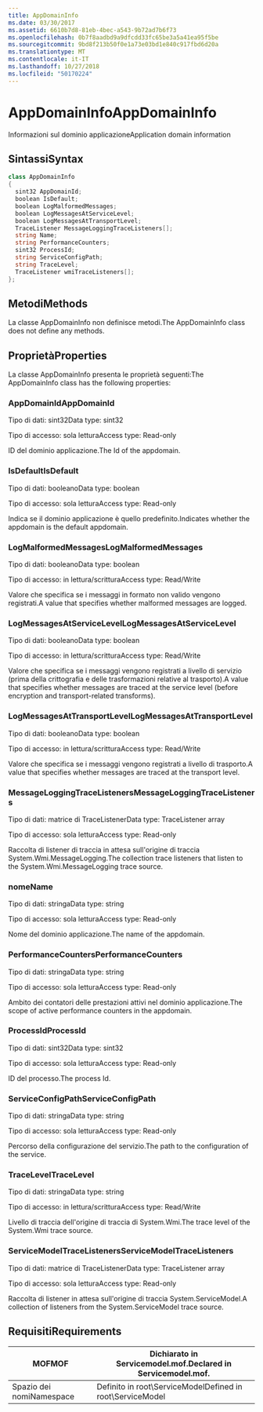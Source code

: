 ```yaml
---
title: AppDomainInfo
ms.date: 03/30/2017
ms.assetid: 6610b7d8-81eb-4bec-a543-9b72ad7b6f73
ms.openlocfilehash: 0b7f8aadbd9a9dfcdd33fc65be3a5a41ea95f5be
ms.sourcegitcommit: 9bd8f213b50f0e1a73e03bd1e840c917fbd6d20a
ms.translationtype: MT
ms.contentlocale: it-IT
ms.lasthandoff: 10/27/2018
ms.locfileid: "50170224"
---
```

# <a name="appdomaininfo"></a><span data-ttu-id="868ad-102">AppDomainInfo</span><span class="sxs-lookup"><span data-stu-id="868ad-102">AppDomainInfo</span></span>
<span data-ttu-id="868ad-103">Informazioni sul dominio applicazione</span><span class="sxs-lookup"><span data-stu-id="868ad-103">Application domain information</span></span>  
  
## <a name="syntax"></a><span data-ttu-id="868ad-104">Sintassi</span><span class="sxs-lookup"><span data-stu-id="868ad-104">Syntax</span></span>  
  
```csharp
class AppDomainInfo  
{  
  sint32 AppDomainId;  
  boolean IsDefault;  
  boolean LogMalformedMessages;  
  boolean LogMessagesAtServiceLevel;  
  boolean LogMessagesAtTransportLevel;  
  TraceListener MessageLoggingTraceListeners[];  
  string Name;  
  string PerformanceCounters;  
  sint32 ProcessId;  
  string ServiceConfigPath;  
  string TraceLevel;  
  TraceListener wmiTraceListeners[];  
};  
```  
  
## <a name="methods"></a><span data-ttu-id="868ad-105">Metodi</span><span class="sxs-lookup"><span data-stu-id="868ad-105">Methods</span></span>  
 <span data-ttu-id="868ad-106">La classe AppDomainInfo non definisce metodi.</span><span class="sxs-lookup"><span data-stu-id="868ad-106">The AppDomainInfo class does not define any methods.</span></span>  
  
## <a name="properties"></a><span data-ttu-id="868ad-107">Proprietà</span><span class="sxs-lookup"><span data-stu-id="868ad-107">Properties</span></span>  
 <span data-ttu-id="868ad-108">La classe AppDomainInfo presenta le proprietà seguenti:</span><span class="sxs-lookup"><span data-stu-id="868ad-108">The AppDomainInfo class has the following properties:</span></span>  
  
### <a name="appdomainid"></a><span data-ttu-id="868ad-109">AppDomainId</span><span class="sxs-lookup"><span data-stu-id="868ad-109">AppDomainId</span></span>  
 <span data-ttu-id="868ad-110">Tipo di dati: sint32</span><span class="sxs-lookup"><span data-stu-id="868ad-110">Data type: sint32</span></span>  
  
 <span data-ttu-id="868ad-111">Tipo di accesso: sola lettura</span><span class="sxs-lookup"><span data-stu-id="868ad-111">Access type: Read-only</span></span>  
  
 <span data-ttu-id="868ad-112">ID del dominio applicazione.</span><span class="sxs-lookup"><span data-stu-id="868ad-112">The Id of the appdomain.</span></span>  
  
### <a name="isdefault"></a><span data-ttu-id="868ad-113">IsDefault</span><span class="sxs-lookup"><span data-stu-id="868ad-113">IsDefault</span></span>  
 <span data-ttu-id="868ad-114">Tipo di dati: booleano</span><span class="sxs-lookup"><span data-stu-id="868ad-114">Data type: boolean</span></span>  
  
 <span data-ttu-id="868ad-115">Tipo di accesso: sola lettura</span><span class="sxs-lookup"><span data-stu-id="868ad-115">Access type: Read-only</span></span>  
  
 <span data-ttu-id="868ad-116">Indica se il dominio applicazione è quello predefinito.</span><span class="sxs-lookup"><span data-stu-id="868ad-116">Indicates whether the appdomain is the default appdomain.</span></span>  
  
### <a name="logmalformedmessages"></a><span data-ttu-id="868ad-117">LogMalformedMessages</span><span class="sxs-lookup"><span data-stu-id="868ad-117">LogMalformedMessages</span></span>  
 <span data-ttu-id="868ad-118">Tipo di dati: booleano</span><span class="sxs-lookup"><span data-stu-id="868ad-118">Data type: boolean</span></span>  
  
 <span data-ttu-id="868ad-119">Tipo di accesso: in lettura/scrittura</span><span class="sxs-lookup"><span data-stu-id="868ad-119">Access type: Read/Write</span></span>  
  
 <span data-ttu-id="868ad-120">Valore che specifica se i messaggi in formato non valido vengono registrati.</span><span class="sxs-lookup"><span data-stu-id="868ad-120">A value that specifies whether malformed messages are logged.</span></span>  
  
### <a name="logmessagesatservicelevel"></a><span data-ttu-id="868ad-121">LogMessagesAtServiceLevel</span><span class="sxs-lookup"><span data-stu-id="868ad-121">LogMessagesAtServiceLevel</span></span>  
 <span data-ttu-id="868ad-122">Tipo di dati: booleano</span><span class="sxs-lookup"><span data-stu-id="868ad-122">Data type: boolean</span></span>  
  
 <span data-ttu-id="868ad-123">Tipo di accesso: in lettura/scrittura</span><span class="sxs-lookup"><span data-stu-id="868ad-123">Access type: Read/Write</span></span>  
  
 <span data-ttu-id="868ad-124">Valore che specifica se i messaggi vengono registrati a livello di servizio (prima della crittografia e delle trasformazioni relative al trasporto).</span><span class="sxs-lookup"><span data-stu-id="868ad-124">A value that specifies whether messages are traced at the service level (before encryption and transport-related transforms).</span></span>  
  
### <a name="logmessagesattransportlevel"></a><span data-ttu-id="868ad-125">LogMessagesAtTransportLevel</span><span class="sxs-lookup"><span data-stu-id="868ad-125">LogMessagesAtTransportLevel</span></span>  
 <span data-ttu-id="868ad-126">Tipo di dati: booleano</span><span class="sxs-lookup"><span data-stu-id="868ad-126">Data type: boolean</span></span>  
  
 <span data-ttu-id="868ad-127">Tipo di accesso: in lettura/scrittura</span><span class="sxs-lookup"><span data-stu-id="868ad-127">Access type: Read/Write</span></span>  
  
 <span data-ttu-id="868ad-128">Valore che specifica se i messaggi vengono registrati a livello di trasporto.</span><span class="sxs-lookup"><span data-stu-id="868ad-128">A value that specifies whether messages are traced at the transport level.</span></span>  
  
### <a name="messageloggingtracelisteners"></a><span data-ttu-id="868ad-129">MessageLoggingTraceListeners</span><span class="sxs-lookup"><span data-stu-id="868ad-129">MessageLoggingTraceListeners</span></span>  
 <span data-ttu-id="868ad-130">Tipo di dati: matrice di TraceListener</span><span class="sxs-lookup"><span data-stu-id="868ad-130">Data type: TraceListener array</span></span>  
  
 <span data-ttu-id="868ad-131">Tipo di accesso: sola lettura</span><span class="sxs-lookup"><span data-stu-id="868ad-131">Access type: Read-only</span></span>  
  
 <span data-ttu-id="868ad-132">Raccolta di listener di traccia in attesa sull'origine di traccia System.Wmi.MessageLogging.</span><span class="sxs-lookup"><span data-stu-id="868ad-132">The collection trace listeners that listen to the System.Wmi.MessageLogging trace source.</span></span>  
  
### <a name="name"></a><span data-ttu-id="868ad-133">nome</span><span class="sxs-lookup"><span data-stu-id="868ad-133">Name</span></span>  
 <span data-ttu-id="868ad-134">Tipo di dati: stringa</span><span class="sxs-lookup"><span data-stu-id="868ad-134">Data type: string</span></span>  
  
 <span data-ttu-id="868ad-135">Tipo di accesso: sola lettura</span><span class="sxs-lookup"><span data-stu-id="868ad-135">Access type: Read-only</span></span>  
  
 <span data-ttu-id="868ad-136">Nome del dominio applicazione.</span><span class="sxs-lookup"><span data-stu-id="868ad-136">The name of the appdomain.</span></span>  
  
### <a name="performancecounters"></a><span data-ttu-id="868ad-137">PerformanceCounters</span><span class="sxs-lookup"><span data-stu-id="868ad-137">PerformanceCounters</span></span>  
 <span data-ttu-id="868ad-138">Tipo di dati: stringa</span><span class="sxs-lookup"><span data-stu-id="868ad-138">Data type: string</span></span>  
  
 <span data-ttu-id="868ad-139">Tipo di accesso: sola lettura</span><span class="sxs-lookup"><span data-stu-id="868ad-139">Access type: Read-only</span></span>  
  
 <span data-ttu-id="868ad-140">Ambito dei contatori delle prestazioni attivi nel dominio applicazione.</span><span class="sxs-lookup"><span data-stu-id="868ad-140">The scope of active performance counters in the appdomain.</span></span>  
  
### <a name="processid"></a><span data-ttu-id="868ad-141">ProcessId</span><span class="sxs-lookup"><span data-stu-id="868ad-141">ProcessId</span></span>  
 <span data-ttu-id="868ad-142">Tipo di dati: sint32</span><span class="sxs-lookup"><span data-stu-id="868ad-142">Data type: sint32</span></span>  
  
 <span data-ttu-id="868ad-143">Tipo di accesso: sola lettura</span><span class="sxs-lookup"><span data-stu-id="868ad-143">Access type: Read-only</span></span>  
  
 <span data-ttu-id="868ad-144">ID del processo.</span><span class="sxs-lookup"><span data-stu-id="868ad-144">The process Id.</span></span>  
  
### <a name="serviceconfigpath"></a><span data-ttu-id="868ad-145">ServiceConfigPath</span><span class="sxs-lookup"><span data-stu-id="868ad-145">ServiceConfigPath</span></span>  
 <span data-ttu-id="868ad-146">Tipo di dati: stringa</span><span class="sxs-lookup"><span data-stu-id="868ad-146">Data type: string</span></span>  
  
 <span data-ttu-id="868ad-147">Tipo di accesso: sola lettura</span><span class="sxs-lookup"><span data-stu-id="868ad-147">Access type: Read-only</span></span>  
  
 <span data-ttu-id="868ad-148">Percorso della configurazione del servizio.</span><span class="sxs-lookup"><span data-stu-id="868ad-148">The path to the configuration of the service.</span></span>  
  
### <a name="tracelevel"></a><span data-ttu-id="868ad-149">TraceLevel</span><span class="sxs-lookup"><span data-stu-id="868ad-149">TraceLevel</span></span>  
 <span data-ttu-id="868ad-150">Tipo di dati: stringa</span><span class="sxs-lookup"><span data-stu-id="868ad-150">Data type: string</span></span>  
  
 <span data-ttu-id="868ad-151">Tipo di accesso: in lettura/scrittura</span><span class="sxs-lookup"><span data-stu-id="868ad-151">Access type: Read/Write</span></span>  
  
 <span data-ttu-id="868ad-152">Livello di traccia dell'origine di traccia di System.Wmi.</span><span class="sxs-lookup"><span data-stu-id="868ad-152">The trace level of the System.Wmi trace source.</span></span>  
  
### <a name="servicemodeltracelisteners"></a><span data-ttu-id="868ad-153">ServiceModelTraceListeners</span><span class="sxs-lookup"><span data-stu-id="868ad-153">ServiceModelTraceListeners</span></span>  
 <span data-ttu-id="868ad-154">Tipo di dati: matrice di TraceListener</span><span class="sxs-lookup"><span data-stu-id="868ad-154">Data type: TraceListener array</span></span>  
  
 <span data-ttu-id="868ad-155">Tipo di accesso: sola lettura</span><span class="sxs-lookup"><span data-stu-id="868ad-155">Access type: Read-only</span></span>  
  
 <span data-ttu-id="868ad-156">Raccolta di listener in attesa sull'origine di traccia System.ServiceModel.</span><span class="sxs-lookup"><span data-stu-id="868ad-156">A collection of listeners from the System.ServiceModel trace source.</span></span>  
  
## <a name="requirements"></a><span data-ttu-id="868ad-157">Requisiti</span><span class="sxs-lookup"><span data-stu-id="868ad-157">Requirements</span></span>  
  
|<span data-ttu-id="868ad-158">MOF</span><span class="sxs-lookup"><span data-stu-id="868ad-158">MOF</span></span>|<span data-ttu-id="868ad-159">Dichiarato in Servicemodel.mof.</span><span class="sxs-lookup"><span data-stu-id="868ad-159">Declared in Servicemodel.mof.</span></span>|  
|---------|-----------------------------------|  
|<span data-ttu-id="868ad-160">Spazio dei nomi</span><span class="sxs-lookup"><span data-stu-id="868ad-160">Namespace</span></span>|<span data-ttu-id="868ad-161">Definito in root\ServiceModel</span><span class="sxs-lookup"><span data-stu-id="868ad-161">Defined in root\ServiceModel</span></span>|
